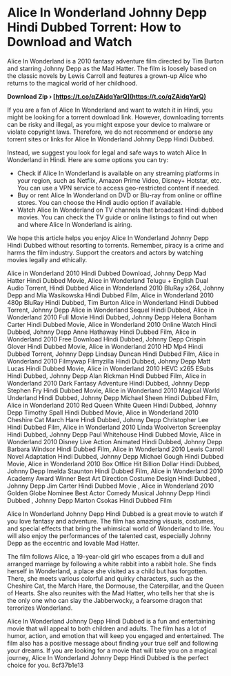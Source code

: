 # Alice In Wonderland Johnny Depp Hindi Dubbed Torrent: How to Download and Watch
 
Alice In Wonderland is a 2010 fantasy adventure film directed by Tim Burton and starring Johnny Depp as the Mad Hatter. The film is loosely based on the classic novels by Lewis Carroll and features a grown-up Alice who returns to the magical world of her childhood.
 
**Download Zip › [https://t.co/qZAidqYarQ](https://t.co/qZAidqYarQ)**


 
If you are a fan of Alice In Wonderland and want to watch it in Hindi, you might be looking for a torrent download link. However, downloading torrents can be risky and illegal, as you might expose your device to malware or violate copyright laws. Therefore, we do not recommend or endorse any torrent sites or links for Alice In Wonderland Johnny Depp Hindi Dubbed.
 
Instead, we suggest you look for legal and safe ways to watch Alice In Wonderland in Hindi. Here are some options you can try:
 
- Check if Alice In Wonderland is available on any streaming platforms in your region, such as Netflix, Amazon Prime Video, Disney+ Hotstar, etc. You can use a VPN service to access geo-restricted content if needed.
- Buy or rent Alice In Wonderland on DVD or Blu-ray from online or offline stores. You can choose the Hindi audio option if available.
- Watch Alice In Wonderland on TV channels that broadcast Hindi dubbed movies. You can check the TV guide or online listings to find out when and where Alice In Wonderland is airing.

We hope this article helps you enjoy Alice In Wonderland Johnny Depp Hindi Dubbed without resorting to torrents. Remember, piracy is a crime and harms the film industry. Support the creators and actors by watching movies legally and ethically.
 
Alice in Wonderland 2010 Hindi Dubbed Download,  Johnny Depp Mad Hatter Hindi Dubbed Movie,  Alice in Wonderland Telugu + English Dual Audio Torrent,  Hindi Dubbed Alice in Wonderland 2010 BluRay x264,  Johnny Depp and Mia Wasikowska Hindi Dubbed Film,  Alice in Wonderland 2010 480p BluRay Hindi Dubbed,  Tim Burton Alice in Wonderland Hindi Dubbed Torrent,  Johnny Depp Alice in Wonderland Sequel Hindi Dubbed,  Alice in Wonderland 2010 Full Movie Hindi Dubbed,  Johnny Depp Helena Bonham Carter Hindi Dubbed Movie,  Alice in Wonderland 2010 Online Watch Hindi Dubbed,  Johnny Depp Anne Hathaway Hindi Dubbed Film,  Alice in Wonderland 2010 Free Download Hindi Dubbed,  Johnny Depp Crispin Glover Hindi Dubbed Movie,  Alice in Wonderland 2010 HD Mp4 Hindi Dubbed Torrent,  Johnny Depp Lindsay Duncan Hindi Dubbed Film,  Alice in Wonderland 2010 Filmywap Filmyzilla Hindi Dubbed,  Johnny Depp Matt Lucas Hindi Dubbed Movie,  Alice in Wonderland 2010 HEVC x265 ESubs Hindi Dubbed,  Johnny Depp Alan Rickman Hindi Dubbed Film,  Alice in Wonderland 2010 Dark Fantasy Adventure Hindi Dubbed,  Johnny Depp Stephen Fry Hindi Dubbed Movie,  Alice in Wonderland 2010 Magical World Underland Hindi Dubbed,  Johnny Depp Michael Sheen Hindi Dubbed Film,  Alice in Wonderland 2010 Red Queen White Queen Hindi Dubbed,  Johnny Depp Timothy Spall Hindi Dubbed Movie,  Alice in Wonderland 2010 Cheshire Cat March Hare Hindi Dubbed,  Johnny Depp Christopher Lee Hindi Dubbed Film,  Alice in Wonderland 2010 Linda Woolverton Screenplay Hindi Dubbed,  Johnny Depp Paul Whitehouse Hindi Dubbed Movie,  Alice in Wonderland 2010 Disney Live Action Animated Hindi Dubbed,  Johnny Depp Barbara Windsor Hindi Dubbed Film,  Alice in Wonderland 2010 Lewis Carroll Novel Adaptation Hindi Dubbed,  Johnny Depp Michael Gough Hindi Dubbed Movie,  Alice in Wonderland 2010 Box Office Hit Billion Dollar Hindi Dubbed,  Johnny Depp Imelda Staunton Hindi Dubbed Film,  Alice in Wonderland 2010 Academy Award Winner Best Art Direction Costume Design Hindi Dubbed ,  Johnny Depp Jim Carter Hindi Dubbed Movie ,  Alice in Wonderland 2010 Golden Globe Nominee Best Actor Comedy Musical Johnny Depp Hindi Dubbed ,  Johnny Depp Marton Csokas Hindi Dubbed Film
  
Alice In Wonderland Johnny Depp Hindi Dubbed is a great movie to watch if you love fantasy and adventure. The film has amazing visuals, costumes, and special effects that bring the whimsical world of Wonderland to life. You will also enjoy the performances of the talented cast, especially Johnny Depp as the eccentric and lovable Mad Hatter.
 
The film follows Alice, a 19-year-old girl who escapes from a dull and arranged marriage by following a white rabbit into a rabbit hole. She finds herself in Wonderland, a place she visited as a child but has forgotten. There, she meets various colorful and quirky characters, such as the Cheshire Cat, the March Hare, the Dormouse, the Caterpillar, and the Queen of Hearts. She also reunites with the Mad Hatter, who tells her that she is the only one who can slay the Jabberwocky, a fearsome dragon that terrorizes Wonderland.
 
Alice In Wonderland Johnny Depp Hindi Dubbed is a fun and entertaining movie that will appeal to both children and adults. The film has a lot of humor, action, and emotion that will keep you engaged and entertained. The film also has a positive message about finding your true self and following your dreams. If you are looking for a movie that will take you on a magical journey, Alice In Wonderland Johnny Depp Hindi Dubbed is the perfect choice for you.
 8cf37b1e13
 
